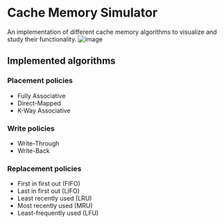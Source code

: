 # Cache Memory Simulator
An implementation of different cache memory algorithms to visualize and study their functionality.
![image](https://user-images.githubusercontent.com/73333237/224626877-7863af2c-3b04-4bb7-ae30-db7f47859a89.png)

## Implemented algorithms

### Placement policies
- Fully Associative
- Direct-Mapped
- K-Way Associative

### Write policies
- Write-Through
- Write-Back

### Replacement policies
- First in first out (FIFO)
- Last in first out (LIFO)
- Least recently used (LRU)
- Most recently used (MRU)
- Least-frequently used (LFU)
